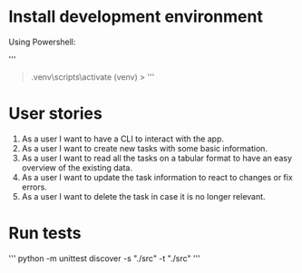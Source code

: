 # Install development environment

Using Powershell:

'''
> .venv\scripts\activate
(venv) >
'''

# User stories

1. As a user I want to have a CLI to interact with the app.
2. As a user I want to create new tasks with some basic information.
3. As a user I want to read all the tasks on a tabular format to have an easy overview of the existing data.
4. As a user I want to update the task information to react to changes or fix errors.
5. As a user I want to delete the task in case it is no longer relevant.

# Run tests

'''
python -m unittest discover -s "./src" -t "./src"
'''